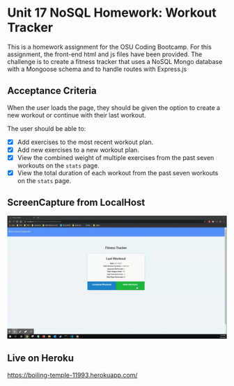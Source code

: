 # Unit 17 NoSQL Homework: Workout Tracker

This is a homework assignment for the OSU Coding Bootcamp. For this assignment, the front-end html and js files have been provided. The challenge is to create a fitness tracker that uses a NoSQL Mongo database with a Mongoose schema and to handle routes with Express.js

## Acceptance Criteria

When the user loads the page, they should be given the option to create a new workout or continue with their last workout.

The user should be able to:
- [x] Add exercises to the most recent workout plan.
- [x] Add new exercises to a new workout plan.
- [X] View the combined weight of multiple exercises from the past seven workouts on the `stats` page.
- [X] View the total duration of each workout from the past seven workouts on the `stats` page.

## ScreenCapture from LocalHost
![Walkthrough](https://raw.githubusercontent.com/mdurst365/fitness_tracker_app/main/walkthrough.gif)

## Live on Heroku

https://boiling-temple-11993.herokuapp.com/

